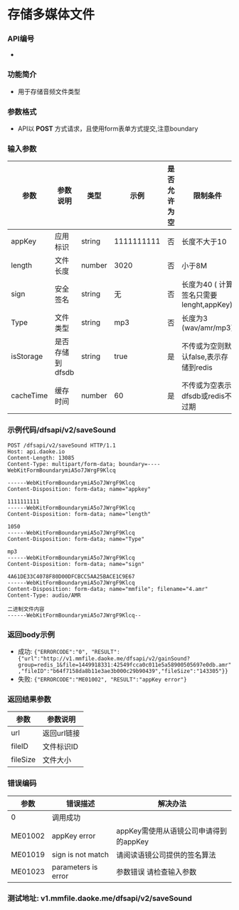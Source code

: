 存储多媒体文件
========================

### API编号
* 

### 功能简介
* 用于存储音频文件类型

### 参数格式

* API以 **POST** 方式请求，且使用form表单方式提交,注意boundary

### 输入参数

 参数                       | 参数说明           | 类型    |   示例        | 是否允许为空 | 限制条件
----------------------------|--------------------|---------|---------------|--------------|---------------------------
 appKey                     | 应用标识           | string  | 1111111111    | 否           | 长度不大于10
 length                     | 文件长度           | number  | 3020          | 否           | 小于8M
 sign                       | 安全签名           | string  | 无            | 否           | 长度为40 ( 计算签名只需要lenght,appKey)
 Type                       | 文件类型           | string  | mp3           | 否           | 长度为3 (wav/amr/mp3)
 isStorage		    | 是否存储到dfsdb    | string  | true	   | 是		  | 不传或为空则默认false,表示存储到redis
 cacheTime		    | 缓存时间 		 | number  | 60		   | 是		  | 不传或为空表示dfsdb或redis不过期
              


### 示例代码/dfsapi/v2/saveSound

    POST /dfsapi/v2/saveSound HTTP/1.1
    Host: api.daoke.io
    Content-Length: 13085
    Content-Type: multipart/form-data; boundary=----WebKitFormBoundarymiA5o7JWrgF9Klcq

    ------WebKitFormBoundarymiA5o7JWrgF9Klcq
    Content-Disposition: form-data; name="appkey"

    1111111111
    ------WebKitFormBoundarymiA5o7JWrgF9Klcq
    Content-Disposition: form-data; name="length"

    1050
    ------WebKitFormBoundarymiA5o7JWrgF9Klcq
    Content-Disposition: form-data; name="Type"

    mp3
    ------WebKitFormBoundarymiA5o7JWrgF9Klcq
    Content-Disposition: form-data; name="sign"

    4A61DE33C4078F80D00DFCBCC5AA25BACE1C9E67
    ------WebKitFormBoundarymiA5o7JWrgF9Klcq
    Content-Disposition: form-data; name="mmfile"; filename="4.amr"
    Content-Type: audio/AMR

    二进制文件内容
    ------WebKitFormBoundarymiA5o7JWrgF9Klcq--


### 返回body示例

* 成功: `{"ERRORCODE":"0", "RESULT":{"url":"http://v1.mmfile.daoke.me/dfsapi/v2/gainSound?group=redis_1&file=1449918331:42549fcca0c011e5a58900505697e0db.amr","fileID":"b64f7158da8b11e3ae3b000c29b90439","fileSize":"143305"}}`
* 失败: `{"ERRORCODE":"ME01002", "RESULT":"appKey error"}`


### 返回结果参数

 参数   | 参数说明
----------|-------------------------------
 url      | 返回url链接
 fileID   | 文件标识ID
 fileSize | 文件大小

### 错误编码

 参数                 | 错误描述               | 解决办法     
----------------------|------------------------|---------------------------------------
 0                    | 调用成功               | 
 ME01002              | appKey error           | appKey需使用从语镜公司申请得到的appKey
 ME01019              | sign is not match      | 请阅读语镜公司提供的签名算法
 ME01023              | parameters is error    | 参数错误 请检查输入参数


### 测试地址: v1.mmfile.daoke.me/dfsapi/v2/saveSound


